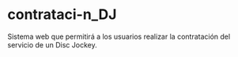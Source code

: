 # contrataci-n_DJ
Sistema web que permitirá a los usuarios realizar la contratación del servicio de un Disc Jockey.
